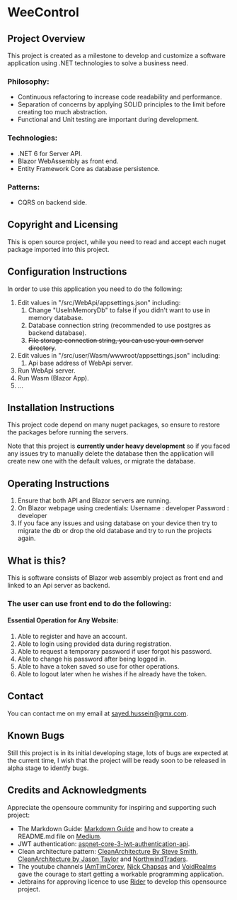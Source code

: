 # WeeControl
## Project Overview
This project is created as a milestone to develop and customize a software application using .NET technologies to solve a business need.

### Philosophy:
* Continuous refactoring to increase code readability and performance.
* Separation of concerns by applying SOLID principles to the limit before creating too much abstraction.
* Functional and Unit testing are important during development.

### Technologies:
* .NET 6 for Server API.
* Blazor WebAssembly as front end.
* Entity Framework Core as database persistence.

### Patterns:
* CQRS on backend side.

## Copyright and Licensing
This is open source project, while you need to read and accept each nuget package imported into this project.

## Configuration Instructions
In order to use this application you need to do the following:

1. Edit values in \"/src/WebApi/appsettings.json\" including:
    1. Change "UseInMemoryDb" to false if you didn't want to use in memory database.
    2. Database connection string (recommended to use postgres as backend database).
    3. <del>File storage connection string, you can use your own server directory</del>.
3. Edit values in \"/src/user/Wasm/wwwroot/appsettings.json\" including:
    1. Api base address of WebApi server.
4. Run WebApi server.
5. Run Wasm (Blazor App).
6. ...

## Installation Instructions
This project code depend on many nuget packages, so ensure to restore the packages before running the servers.

Note that this project is **currently under heavy development** so if you faced any issues try to manually delete the database then the application will create new one with the default values, or migrate the database.

## Operating Instructions
1. Ensure that both API and Blazor servers are running.
2. On Blazor webpage using credentials:
   Username : developer
   Password : developer
3. If you face any issues and using database on your device then try to migrate the db or drop the old database and try to run the projects again.

## What is this?
This is software consists of Blazor web assembly project as front end and linked to an Api server as backend.

### The user can use front end to do the following:
#### Essential Operation for Any Website:
1. Able to register and have an account.
2. Able to login using provided data during registration.
3. Able to request a temporary password if user forgot his password.
4. Able to change his password after being logged in.
5. Able to have a token saved so use for other operations.
6. Able to logout later when he wishes if he already have the token.


[comment]: <> (## A list of files included)

[comment]: <> (<del>Contingent upon how large your source code is, you may opt to not include the file tree, however you can still explain how to traverse through your code. For example, how is your code modularized? Did you use the MVC &#40;Model, View, Controller&#41; method? Did you use a Router system? Just a few questions to consider when detailing your file structure.</del>)


## Contact
You can contact me on my email at <sayed.hussein@gmx.com>.

## Known Bugs
Still this project is in its initial developing stage, lots of bugs are expected at the current time, I wish that the project will be ready soon to be released in alpha stage to identfy bugs.

[comment]: <> (## Troubleshooting)

[comment]: <> (<del>In this section you will be able to highlight how your users can become troubleshooting masters for common issues encountered on your project.</del>)

## Credits and Acknowledgments
Appreciate the opensoure community for inspiring and supporting such project:

* The Markdown Guide: [Markdown Guide](https://www.markdownguide.org) and how to create a README.md file on [Medium](https://medium.com/@latoyazamill/how-to-create-a-readme-md-file-37cffa2d7ab4).
* JWT authentication: [aspnet-core-3-jwt-authentication-api](https://github.com/cornflourblue/aspnet-core-3-jwt-authentication-api).
* Clean architecture pattern: [CleanArchitecture By Steve Smith](https://github.com/ardalis/CleanArchitecture), [CleanArchitecture by Jason Taylor](https://github.com/jasontaylordev/CleanArchitecture) and [NorthwindTraders](https://github.com/jasontaylordev/NorthwindTraders).
* The youtube channels [IAmTimCorey](https://www.youtube.com/user/IAmTimCorey), [Nick Chapsas](https://www.youtube.com/c/Elfocrash) and [VoidRealms](https://www.youtube.com/channel/UCYP0nk48grsMwO3iL8YaAKA) gave the courage to start getting a workable programming application.
* Jetbrains for approving licence to use [Rider](https://www.jetbrains.com/rider/) to develop this opensource project.

[//]: # (**<mark>List not Completed Yet</mark>**)

[comment]: <> (## A changelog &#40;usually for programmers&#41;)

[comment]: <> (<del>A changelog is a chronological list of all notable changes made to a project such as: records of changes such as bug fixes, new features, improvements, new frameworks or libraries used, and etc.</del>)

[comment]: <> (## A news section &#40;usually for users&#41;)

[comment]: <> (<del>If your project is live and in production and you are receiving feedback from users, this is a great place to let them know, “Hey, we hear you, we appreciate you, and because of your feedback here are the most recent changes, updates, and new features made.”</del>)
